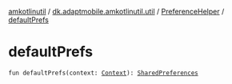 [amkotlinutil](../../index.md) / [dk.adaptmobile.amkotlinutil.util](../index.md) / [PreferenceHelper](index.md) / [defaultPrefs](default-prefs.md)

# defaultPrefs

`fun defaultPrefs(context: `[`Context`](https://developer.android.com/reference/android/content/Context.html)`): `[`SharedPreferences`](https://developer.android.com/reference/android/content/SharedPreferences.html)